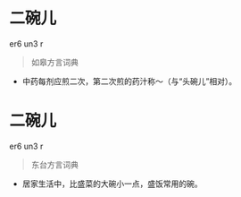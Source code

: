 # 二碗儿
er6 un3 r
> 如皋方言词典
- 中药每剂应煎二次，第二次煎的药汁称～（与“头碗儿”相对）。

# 二碗儿
er6 un3 r
> 东台方言词典
- 居家生活中，比盛菜的大碗小一点，盛饭常用的碗。
